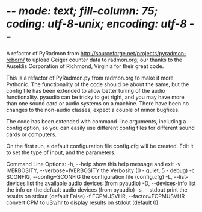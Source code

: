 # -*- mode: text; fill-column: 75; coding: utf-8-unix; encoding: utf-8 -*-

A refactor of PyRadmon from http://sourceforge.net/projects/pyradmon-reborn/
to upload Geiger counter data to radmon.org; our thanks
to the Auseklis Corporation of Richmond, Virginia for their great code.

This is a refactor of PyRadmon.py from radmon.org to make it more Pythonic.
The functionality of the code should be about the same, but the config file
has been extended to allow better tuning of the audio functionality.
pyaudio can be tricky to get right, and you may have more than one sound
card or audio systems on a machine.  There have been no changes to the
non-audio classes, expect a couple of minor bugfixes.

The code has been extended with command-line arguments, including
a --config option, so you can easily use different config files for 
different sound cards or computers.

On the first run, a default configuration file config.cfg
will be created. Edit it to set the type of input, and
the parameters.


Command Line Options:
  -h, --help            show this help message and exit
  -v IVERBOSITY, --verbose=IVERBOSITY
                        the Verbosity (0 - quiet, 5 - debug)
  -c SCONFIG, --config=SCONFIG
                        the configuration file (config.cfg)
  -L, --list-devices    list the available audio devices (from pyaudio)
  -D, --devices-info    list the info on the default audio devices (from
                        pyaudio)
  -s, --stdout          print the results on stdout (default False)
  -f FCPMUSVHR, --factor=FCPMUSVHR
                        convert CPM to uSv/hr to display results on stdout
                        (default 0)
